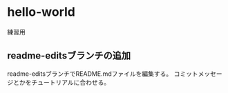 # hello-world
練習用

## readme-editsブランチの追加
readme-editsブランチでREADME.mdファイルを編集する。
コミットメッセージとかをチュートリアルに合わせる。
